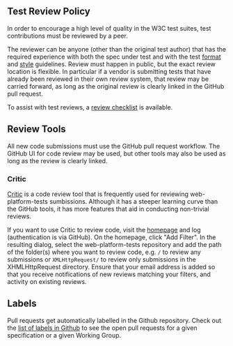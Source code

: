 ## Test Review Policy

In order to encourage a high level of quality in the W3C test
suites, test contributions must be reviewed by a peer.

The reviewer can be anyone (other than the original test author) that
has the required experience with both the spec under test and with the
test [format][format] and [style][style] guidelines. Review must
happen in public, but the exact review location is flexible. In
particular if a vendor is submitting tests that have already been
reviewed in their own review system, that review may be carried
forward, as long as the original review is clearly linked in the
GitHub pull request.

To assist with test reviews, a [review checklist][review-checklist]
is available.

## Review Tools

All new code submissions must use the GitHub pull request
workflow. The GitHub UI for code review may be used, but other tools
may also be used as long as the review is clearly linked.

### Critic

[Critic][critic] is a code review tool that is frequently used for
reviewing web-platform-tests sumbissions. Although it has a steeper
learning curve than the GitHub tools, it has more features that aid in
conducting non-trivial reviews.

If you want to use Critic to review code, visit the [homepage][critic]
and log (authentication is via GitHub). On the homepage, click "Add
Filter". In the resulting dialog, select the web-platform-tests
repository and add the path of the folder(s) where you want to review
code, e.g. `/` to review any submissions or `XMLHttpRequest/` to
review only submissions in the XHMLHttpRequest directory. Ensure that
your email address is added so that you receive notifications of new
reviews matching your filters, and activity on existing reviews.

## Labels

Pull requests get automatically labelled in the Github repository. Check
out the [list of labels in Github][issues]
to see the open pull requests for a given specification or a given Working Group.

[format]: ./test-format-guidelines.html
[style]: ./test-style-guidelines.html
[review-checklist]: ./review-checklist.html
[issues]: https://github.com/w3c/web-platform-tests/issues
[critic]: https://critic.hoppipolla.co.uk
